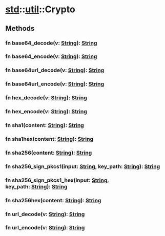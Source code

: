 # [std](/libs/std/)::[util](/libs/std/util/)::Crypto

## Methods
### fn base64_decode(v:&nbsp;[String](/libs/std/core/type.String.md)):&nbsp;[String](/libs/std/core/type.String.md)<Badge text="native" /><Badge text="static" />
### fn base64_encode(v:&nbsp;[String](/libs/std/core/type.String.md)):&nbsp;[String](/libs/std/core/type.String.md)<Badge text="native" /><Badge text="static" />
### fn base64url_decode(v:&nbsp;[String](/libs/std/core/type.String.md)):&nbsp;[String](/libs/std/core/type.String.md)<Badge text="native" /><Badge text="static" />
### fn base64url_encode(v:&nbsp;[String](/libs/std/core/type.String.md)):&nbsp;[String](/libs/std/core/type.String.md)<Badge text="native" /><Badge text="static" />
### fn hex_decode(v:&nbsp;[String](/libs/std/core/type.String.md)):&nbsp;[String](/libs/std/core/type.String.md)<Badge text="native" /><Badge text="static" />
### fn hex_encode(v:&nbsp;[String](/libs/std/core/type.String.md)):&nbsp;[String](/libs/std/core/type.String.md)<Badge text="native" /><Badge text="static" />
### fn sha1(content:&nbsp;[String](/libs/std/core/type.String.md)):&nbsp;[String](/libs/std/core/type.String.md)<Badge text="native" /><Badge text="static" />
### fn sha1hex(content:&nbsp;[String](/libs/std/core/type.String.md)):&nbsp;[String](/libs/std/core/type.String.md)<Badge text="native" /><Badge text="static" />
### fn sha256(content:&nbsp;[String](/libs/std/core/type.String.md)):&nbsp;[String](/libs/std/core/type.String.md)<Badge text="native" /><Badge text="static" />
### fn sha256_sign_pkcs1(input:&nbsp;[String](/libs/std/core/type.String.md), key_path:&nbsp;[String](/libs/std/core/type.String.md)):&nbsp;[String](/libs/std/core/type.String.md)<Badge text="native" /><Badge text="static" />
### fn sha256_sign_pkcs1_hex(input:&nbsp;[String](/libs/std/core/type.String.md), key_path:&nbsp;[String](/libs/std/core/type.String.md)):&nbsp;[String](/libs/std/core/type.String.md)<Badge text="native" /><Badge text="static" />
### fn sha256hex(content:&nbsp;[String](/libs/std/core/type.String.md)):&nbsp;[String](/libs/std/core/type.String.md)<Badge text="native" /><Badge text="static" />
### fn url_decode(v:&nbsp;[String](/libs/std/core/type.String.md)):&nbsp;[String](/libs/std/core/type.String.md)<Badge text="native" /><Badge text="static" />
### fn url_encode(v:&nbsp;[String](/libs/std/core/type.String.md)):&nbsp;[String](/libs/std/core/type.String.md)<Badge text="native" /><Badge text="static" />
